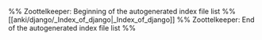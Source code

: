 %% Zoottelkeeper: Beginning of the autogenerated index file list  %%
 [[anki/django/_Index_of_django|_Index_of_django]]
%% Zoottelkeeper: End of the autogenerated index file list  %%
